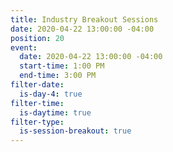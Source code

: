 ```yaml
---
title: Industry Breakout Sessions
date: 2020-04-22 13:00:00 -04:00
position: 20
event:
  date: 2020-04-22 13:00:00 -04:00
  start-time: 1:00 PM
  end-time: 3:00 PM
filter-date:
  is-day-4: true
filter-time:
  is-daytime: true
filter-type:
  is-session-breakout: true
---
```


